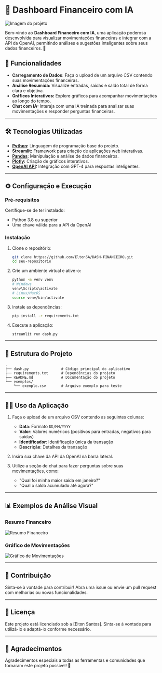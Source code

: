 # 💬 Dashboard Financeiro com IA
![Imagem do projeto](https://i.postimg.cc/9XDfN2F3/dash.png)

Bem-vindo ao **Dashboard Financeiro com IA**, uma aplicação poderosa desenvolvida para visualizar movimentações financeiras e integrar com a API da OpenAI, permitindo análises e sugestões inteligentes sobre seus dados financeiros. 🚀

## 📌 Funcionalidades

- **Carregamento de Dados:** Faça o upload de um arquivo CSV contendo suas movimentações financeiras.
- **Análise Resumida:** Visualize entradas, saídas e saldo total de forma clara e objetiva.
- **Gráficos Interativos:** Explore gráficos para acompanhar movimentações ao longo do tempo.
- **Chat com IA:** Interaja com uma IA treinada para analisar suas movimentações e responder perguntas financeiras.

---

## 🛠️ Tecnologias Utilizadas

- **[Python](https://www.python.org/):** Linguagem de programação base do projeto.
- **[Streamlit](https://streamlit.io/):** Framework para criação de aplicações web interativas.
- **[Pandas](https://pandas.pydata.org/):** Manipulação e análise de dados financeiros.
- **[Plotly](https://plotly.com/python/):** Criação de gráficos interativos.
- **[OpenAI API](https://openai.com/):** Integração com GPT-4 para respostas inteligentes.

---

## ⚙️ Configuração e Execução

### Pré-requisitos

Certifique-se de ter instalado:

- Python 3.8 ou superior
- Uma chave válida para a API da OpenAI

### Instalação

1. Clone o repositório:
   ```bash
   git clone https://github.com/EltonSA/DASH-FINANCEIRO.git
   cd seu-repositorio
   ```

2. Crie um ambiente virtual e ative-o:
   ```bash
   python -m venv venv
   # Windows
   venv\Scripts\activate
   # Linux/MacOS
   source venv/bin/activate
   ```

3. Instale as dependências:
   ```bash
   pip install -r requirements.txt
   ```

4. Execute a aplicação:
   ```bash
   streamlit run dash.py
   ```

---

## 📂 Estrutura do Projeto

```plaintext
.
├── dash.py               # Código principal do aplicativo
├── requirements.txt      # Dependências do projeto
├── README.md             # Documentação do projeto
└── exemplos/
    └── exemplo.csv       # Arquivo exemplo para teste
```

---

## 🧑‍💻 Uso da Aplicação

1. Faça o upload de um arquivo CSV contendo as seguintes colunas:
   - **Data**: Formato `DD/MM/YYYY`
   - **Valor**: Valores numéricos (positivos para entradas, negativos para saídas)
   - **Identificador**: Identificação única da transação
   - **Descrição**: Detalhes da transação

2. Insira sua chave da API da OpenAI na barra lateral.

3. Utilize a seção de chat para fazer perguntas sobre suas movimentações, como:
   - "Qual foi minha maior saída em janeiro?"
   - "Qual o saldo acumulado até agora?"

---

## 📊 Exemplos de Análise Visual

### Resumo Financeiro

![Resumo Financeiro](https://i.postimg.cc/7YqWZHCd/dash-1.png)

### Gráfico de Movimentações

![Gráfico de Movimentações](https://i.postimg.cc/Y9cXKMKX/dash-2.png)

---

## 🤝 Contribuição

Sinta-se à vontade para contribuir! Abra uma issue ou envie um pull request com melhorias ou novas funcionalidades.

---

## 📝 Licença

Este projeto está licenciado sob a [Elton Santos]. Sinta-se à vontade para utilizá-lo e adaptá-lo conforme necessário.

---

## 🌟 Agradecimentos

Agradecimentos especiais a todas as ferramentas e comunidades que tornaram este projeto possível! 💜

